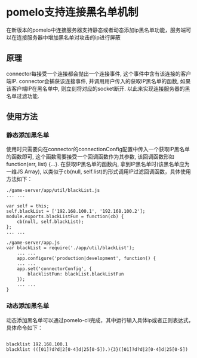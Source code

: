 # pomelo支持连接黑名单机制

在新版本的pomelo中连接服务器支持静态或者动态添加ip黑名单功能，服务端可以在连接服务器中增加黑名单对攻击的ip进行屏蔽

## 原理

connector每接受一个连接都会抛出一个连接事件, 这个事件中含有该连接的客户端IP. connector会捕获该连接事件, 
并调用用户传入的获取IP黑名单的函数, 如果该客户端IP在黑名单中, 则立刻将对应的socket断开. 以此来实现连接服务器的黑名单过滤功能.

## 使用方法

### 静态添加黑名单

使用时只需要向在connector的connectionConfig配置中传入一个获取IP黑名单的函数即可, 这个函数需要接受一个回调函数作为其参数, 该回调函数形如function(err, list) {...}. 在获取IP黑名单的函数内, 拿到IP黑名单时(该黑名单应为一维JS Array), 以类似于cb(null, self.list)的形式调用IP过滤回调函数，具体使用方法如下：

```
./game-server/app/util/blackList.js
... ...

var self = this;
self.blackList = ['192.168.100.1', '192.168.100.2'];
module.exports.blackListFun = function(cb) {
    cb(null, self.blackList);
};
... ...

```

```
./game-server/app.js
var blackList = require('./app/util/blackList');
    ... ...
    app.configure('production|development', function() {
    ... ...
    app.set('connectorConfig', {
        blacklistFun: blackList.blackListFun
    });
    ... ...
}

```

### 动态添加黑名单

动态添加黑名单可以通过pomelo-cli完成，其中运行输入具体ip或者正则表达式，具体命令如下：

```

blacklist 192.168.100.1
blacklist (([01]?d?d|2[0-4]d|25[0-5]).){3}([01]?d?d|2[0-4]d|25[0-5])

```